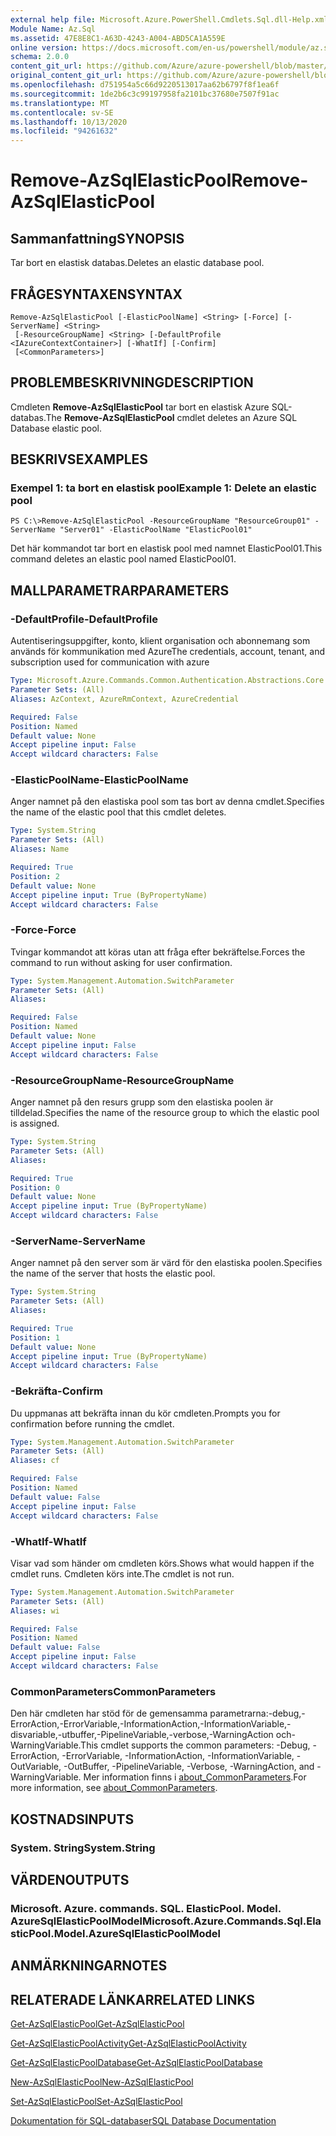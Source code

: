 ```yaml
---
external help file: Microsoft.Azure.PowerShell.Cmdlets.Sql.dll-Help.xml
Module Name: Az.Sql
ms.assetid: 47E8E8C1-A63D-4243-A004-ABD5CA1A559E
online version: https://docs.microsoft.com/en-us/powershell/module/az.sql/remove-azsqlelasticpool
schema: 2.0.0
content_git_url: https://github.com/Azure/azure-powershell/blob/master/src/Sql/Sql/help/Remove-AzSqlElasticPool.md
original_content_git_url: https://github.com/Azure/azure-powershell/blob/master/src/Sql/Sql/help/Remove-AzSqlElasticPool.md
ms.openlocfilehash: d751954a5c66d9220513017aa62b6797f8f1ea6f
ms.sourcegitcommit: 1de2b6c3c99197958fa2101bc37680e7507f91ac
ms.translationtype: MT
ms.contentlocale: sv-SE
ms.lasthandoff: 10/13/2020
ms.locfileid: "94261632"
---
```

# <span data-ttu-id="4c3ed-101">Remove-AzSqlElasticPool</span><span class="sxs-lookup"><span data-stu-id="4c3ed-101">Remove-AzSqlElasticPool</span></span>

## <span data-ttu-id="4c3ed-102">Sammanfattning</span><span class="sxs-lookup"><span data-stu-id="4c3ed-102">SYNOPSIS</span></span>
<span data-ttu-id="4c3ed-103">Tar bort en elastisk databas.</span><span class="sxs-lookup"><span data-stu-id="4c3ed-103">Deletes an elastic database pool.</span></span>

## <span data-ttu-id="4c3ed-104">FRÅGESYNTAXEN</span><span class="sxs-lookup"><span data-stu-id="4c3ed-104">SYNTAX</span></span>

```
Remove-AzSqlElasticPool [-ElasticPoolName] <String> [-Force] [-ServerName] <String>
 [-ResourceGroupName] <String> [-DefaultProfile <IAzureContextContainer>] [-WhatIf] [-Confirm]
 [<CommonParameters>]
```

## <span data-ttu-id="4c3ed-105">PROBLEMBESKRIVNING</span><span class="sxs-lookup"><span data-stu-id="4c3ed-105">DESCRIPTION</span></span>
<span data-ttu-id="4c3ed-106">Cmdleten **Remove-AzSqlElasticPool** tar bort en elastisk Azure SQL-databas.</span><span class="sxs-lookup"><span data-stu-id="4c3ed-106">The **Remove-AzSqlElasticPool** cmdlet deletes an Azure SQL Database elastic pool.</span></span>

## <span data-ttu-id="4c3ed-107">BESKRIVS</span><span class="sxs-lookup"><span data-stu-id="4c3ed-107">EXAMPLES</span></span>

### <span data-ttu-id="4c3ed-108">Exempel 1: ta bort en elastisk pool</span><span class="sxs-lookup"><span data-stu-id="4c3ed-108">Example 1: Delete an elastic pool</span></span>
```
PS C:\>Remove-AzSqlElasticPool -ResourceGroupName "ResourceGroup01" -ServerName "Server01" -ElasticPoolName "ElasticPool01"
```

<span data-ttu-id="4c3ed-109">Det här kommandot tar bort en elastisk pool med namnet ElasticPool01.</span><span class="sxs-lookup"><span data-stu-id="4c3ed-109">This command deletes an elastic pool named ElasticPool01.</span></span>

## <span data-ttu-id="4c3ed-110">MALLPARAMETRAR</span><span class="sxs-lookup"><span data-stu-id="4c3ed-110">PARAMETERS</span></span>

### <span data-ttu-id="4c3ed-111">-DefaultProfile</span><span class="sxs-lookup"><span data-stu-id="4c3ed-111">-DefaultProfile</span></span>
<span data-ttu-id="4c3ed-112">Autentiseringsuppgifter, konto, klient organisation och abonnemang som används för kommunikation med Azure</span><span class="sxs-lookup"><span data-stu-id="4c3ed-112">The credentials, account, tenant, and subscription used for communication with azure</span></span>

```yaml
Type: Microsoft.Azure.Commands.Common.Authentication.Abstractions.Core.IAzureContextContainer
Parameter Sets: (All)
Aliases: AzContext, AzureRmContext, AzureCredential

Required: False
Position: Named
Default value: None
Accept pipeline input: False
Accept wildcard characters: False
```

### <span data-ttu-id="4c3ed-113">-ElasticPoolName</span><span class="sxs-lookup"><span data-stu-id="4c3ed-113">-ElasticPoolName</span></span>
<span data-ttu-id="4c3ed-114">Anger namnet på den elastiska pool som tas bort av denna cmdlet.</span><span class="sxs-lookup"><span data-stu-id="4c3ed-114">Specifies the name of the elastic pool that this cmdlet deletes.</span></span>

```yaml
Type: System.String
Parameter Sets: (All)
Aliases: Name

Required: True
Position: 2
Default value: None
Accept pipeline input: True (ByPropertyName)
Accept wildcard characters: False
```

### <span data-ttu-id="4c3ed-115">-Force</span><span class="sxs-lookup"><span data-stu-id="4c3ed-115">-Force</span></span>
<span data-ttu-id="4c3ed-116">Tvingar kommandot att köras utan att fråga efter bekräftelse.</span><span class="sxs-lookup"><span data-stu-id="4c3ed-116">Forces the command to run without asking for user confirmation.</span></span>

```yaml
Type: System.Management.Automation.SwitchParameter
Parameter Sets: (All)
Aliases:

Required: False
Position: Named
Default value: None
Accept pipeline input: False
Accept wildcard characters: False
```

### <span data-ttu-id="4c3ed-117">-ResourceGroupName</span><span class="sxs-lookup"><span data-stu-id="4c3ed-117">-ResourceGroupName</span></span>
<span data-ttu-id="4c3ed-118">Anger namnet på den resurs grupp som den elastiska poolen är tilldelad.</span><span class="sxs-lookup"><span data-stu-id="4c3ed-118">Specifies the name of the resource group to which the elastic pool is assigned.</span></span>

```yaml
Type: System.String
Parameter Sets: (All)
Aliases:

Required: True
Position: 0
Default value: None
Accept pipeline input: True (ByPropertyName)
Accept wildcard characters: False
```

### <span data-ttu-id="4c3ed-119">-ServerName</span><span class="sxs-lookup"><span data-stu-id="4c3ed-119">-ServerName</span></span>
<span data-ttu-id="4c3ed-120">Anger namnet på den server som är värd för den elastiska poolen.</span><span class="sxs-lookup"><span data-stu-id="4c3ed-120">Specifies the name of the server that hosts the elastic pool.</span></span>

```yaml
Type: System.String
Parameter Sets: (All)
Aliases:

Required: True
Position: 1
Default value: None
Accept pipeline input: True (ByPropertyName)
Accept wildcard characters: False
```

### <span data-ttu-id="4c3ed-121">-Bekräfta</span><span class="sxs-lookup"><span data-stu-id="4c3ed-121">-Confirm</span></span>
<span data-ttu-id="4c3ed-122">Du uppmanas att bekräfta innan du kör cmdleten.</span><span class="sxs-lookup"><span data-stu-id="4c3ed-122">Prompts you for confirmation before running the cmdlet.</span></span>

```yaml
Type: System.Management.Automation.SwitchParameter
Parameter Sets: (All)
Aliases: cf

Required: False
Position: Named
Default value: False
Accept pipeline input: False
Accept wildcard characters: False
```

### <span data-ttu-id="4c3ed-123">-WhatIf</span><span class="sxs-lookup"><span data-stu-id="4c3ed-123">-WhatIf</span></span>
<span data-ttu-id="4c3ed-124">Visar vad som händer om cmdleten körs.</span><span class="sxs-lookup"><span data-stu-id="4c3ed-124">Shows what would happen if the cmdlet runs.</span></span>
<span data-ttu-id="4c3ed-125">Cmdleten körs inte.</span><span class="sxs-lookup"><span data-stu-id="4c3ed-125">The cmdlet is not run.</span></span>

```yaml
Type: System.Management.Automation.SwitchParameter
Parameter Sets: (All)
Aliases: wi

Required: False
Position: Named
Default value: False
Accept pipeline input: False
Accept wildcard characters: False
```

### <span data-ttu-id="4c3ed-126">CommonParameters</span><span class="sxs-lookup"><span data-stu-id="4c3ed-126">CommonParameters</span></span>
<span data-ttu-id="4c3ed-127">Den här cmdleten har stöd för de gemensamma parametrarna:-debug,-ErrorAction,-ErrorVariable,-InformationAction,-InformationVariable,-disvariable,-utbuffer,-PipelineVariable,-verbose,-WarningAction och-WarningVariable.</span><span class="sxs-lookup"><span data-stu-id="4c3ed-127">This cmdlet supports the common parameters: -Debug, -ErrorAction, -ErrorVariable, -InformationAction, -InformationVariable, -OutVariable, -OutBuffer, -PipelineVariable, -Verbose, -WarningAction, and -WarningVariable.</span></span> <span data-ttu-id="4c3ed-128">Mer information finns i [about_CommonParameters](http://go.microsoft.com/fwlink/?LinkID=113216).</span><span class="sxs-lookup"><span data-stu-id="4c3ed-128">For more information, see [about_CommonParameters](http://go.microsoft.com/fwlink/?LinkID=113216).</span></span>

## <span data-ttu-id="4c3ed-129">KOSTNADS</span><span class="sxs-lookup"><span data-stu-id="4c3ed-129">INPUTS</span></span>

### <span data-ttu-id="4c3ed-130">System. String</span><span class="sxs-lookup"><span data-stu-id="4c3ed-130">System.String</span></span>

## <span data-ttu-id="4c3ed-131">VÄRDEN</span><span class="sxs-lookup"><span data-stu-id="4c3ed-131">OUTPUTS</span></span>

### <span data-ttu-id="4c3ed-132">Microsoft. Azure. commands. SQL. ElasticPool. Model. AzureSqlElasticPoolModel</span><span class="sxs-lookup"><span data-stu-id="4c3ed-132">Microsoft.Azure.Commands.Sql.ElasticPool.Model.AzureSqlElasticPoolModel</span></span>

## <span data-ttu-id="4c3ed-133">ANMÄRKNINGAR</span><span class="sxs-lookup"><span data-stu-id="4c3ed-133">NOTES</span></span>

## <span data-ttu-id="4c3ed-134">RELATERADE LÄNKAR</span><span class="sxs-lookup"><span data-stu-id="4c3ed-134">RELATED LINKS</span></span>

[<span data-ttu-id="4c3ed-135">Get-AzSqlElasticPool</span><span class="sxs-lookup"><span data-stu-id="4c3ed-135">Get-AzSqlElasticPool</span></span>](./Get-AzSqlElasticPool.md)

[<span data-ttu-id="4c3ed-136">Get-AzSqlElasticPoolActivity</span><span class="sxs-lookup"><span data-stu-id="4c3ed-136">Get-AzSqlElasticPoolActivity</span></span>](./Get-AzSqlElasticPoolActivity.md)

[<span data-ttu-id="4c3ed-137">Get-AzSqlElasticPoolDatabase</span><span class="sxs-lookup"><span data-stu-id="4c3ed-137">Get-AzSqlElasticPoolDatabase</span></span>](./Get-AzSqlElasticPoolDatabase.md)

[<span data-ttu-id="4c3ed-138">New-AzSqlElasticPool</span><span class="sxs-lookup"><span data-stu-id="4c3ed-138">New-AzSqlElasticPool</span></span>](./New-AzSqlElasticPool.md)

[<span data-ttu-id="4c3ed-139">Set-AzSqlElasticPool</span><span class="sxs-lookup"><span data-stu-id="4c3ed-139">Set-AzSqlElasticPool</span></span>](./Set-AzSqlElasticPool.md)

[<span data-ttu-id="4c3ed-140">Dokumentation för SQL-databaser</span><span class="sxs-lookup"><span data-stu-id="4c3ed-140">SQL Database Documentation</span></span>](https://docs.microsoft.com/azure/sql-database/)


